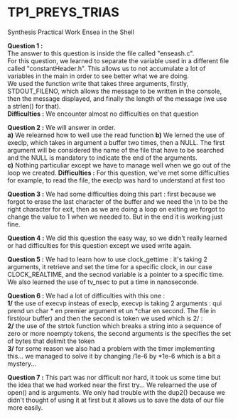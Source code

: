 # TP1_PREYS_TRIAS
Synthesis Practical Work Ensea in the Shell

**Question 1 :**  
The answer to this question is inside the file called "enseash.c".  
For this question, we learned to separate the variable used in a different file called "constantHeader.h". This allows us to not accumulate a lot of variables in the main in order to see better what we are doing.   
We used the function write that takes three arguments, firstly, STDOUT_FILENO, which allows the message to be written in the console, then the message displayed, and finally the length of the message (we use a strlen() for that).  
**Difficulties :** We encounter almost no difficulties on that question

**Question 2 :**
We will answer in order. <br />
**a)** We relearned how to well use the read function
**b)** We lerned the use of execlp, which takes in argument a buffer two times, then a NULL. The first argument will be considered the name of the file that have to be searched and the NULL is mandatory to indicate the end of the arguments.   
**c)** Nothing particuliar except we have to manage well when we go out of the loop we created.
**Difficulties :** For this question, we've met some difficulties for example, to read the file, the execlp was hard to understand at first too

**Question 3 :**
We had some difficulties doing this part : first because we forgot to erase the last character of the buffer and we need the \n to be the right character for exit, then as we are doing a loop on exiting we forgot to change the value to 1 when we needed to. But in the end it is working just fine.  

**Question 4 :**
We did this question the easy way, so we didn't really learned or had difficulties for this question except we used write again.  

**Question 5 :**
We had to learn how to use clock_gettime : it's taking 2 arguments, it retrieve and set the time for a specific clock, in our case CLOCK_REALTIME, and the secnod variable is a pointer to a specific time. We also learned the use of tv_nsec to put a time in nanoseconde.

**Question 6 :**
We had a lot of difficulties with this one :  
**1/** the use of execvp insteas of execlp, execvp is taking 2 arguments : qui prend un char * en premier argument et un *char en second. The file in first(our buffer) and then the second is token we used which is 2/ :  
**2/** the use of the strtok function which breaks a string into a sequence of zero or more noempty tokens, the second arguments is the specifies the set of bytes that delimit the token  
**3/** for some reason we also had a problem with the timer implementing this... we managed to solve it by changing /1e-6 by *1e-6 which is a bit a mystery...  

**Question 7 :**
This part was nor difficult nor hard, it took us some time but the idea that we had worked near the first try... We relearned the use of open() and is arguments. We only had trouble with the dup2() because we didn't thought of using it at first but it allows us to save the data of our file more easily.
